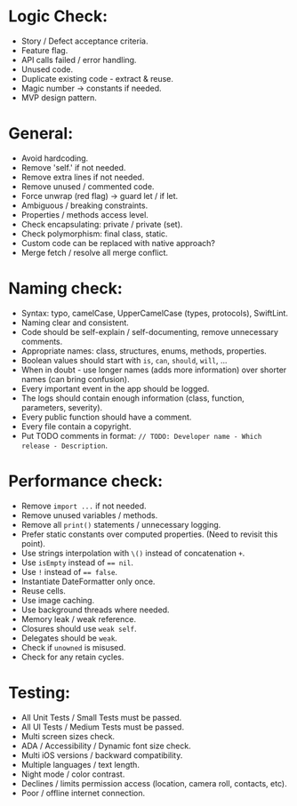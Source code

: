 # Logic Check:

- Story / Defect acceptance criteria.
- Feature flag.
- API calls failed / error handling.
- Unused code.
- Duplicate existing code - extract & reuse.
- Magic number -> constants if needed.
- MVP design pattern.

# General:

- Avoid hardcoding.
- Remove 'self.' if not needed.
- Remove extra lines if not needed.
- Remove unused / commented code.
- Force unwrap (red flag) -> guard let / if let.
- Ambiguous / breaking constraints.
- Properties / methods access level.
- Check encapsulating: private / private (set).
- Check polymorphism: final class, static.
- Custom code can be replaced with native approach?
- Merge fetch / resolve all merge conflict.

# Naming check:

- Syntax: typo, camelCase, UpperCamelCase (types, protocols), SwiftLint.
- Naming clear and consistent.
- Code should be self-explain / self-documenting, remove unnecessary comments.
- Appropriate names: class, structures, enums, methods, properties.
- Boolean values should start with `is`, `can`, `should`, `will`, ...
- When in doubt - use longer names (adds more information) over shorter names (can bring confusion).
- Every important event in the app should be logged.
- The logs should contain enough information (class, function, parameters, severity).
- Every public function should have a comment.
- Every file contain a copyright.
- Put TODO comments in format: `// TODO: Developer name - Which release - Description`.

# Performance check:

- Remove `import ...` if not needed.
- Remove unused variables / methods.
- Remove all `print()` statements / unnecessary logging.
- Prefer static constants over computed properties. (Need to revisit this point).
- Use strings interpolation with `\()` instead of concatenation `+`.
- Use `isEmpty` instead of `== nil`.
- Use `!` instead of `== false`.
- Instantiate DateFormatter only once.
- Reuse cells.
- Use image caching.
- Use background threads where needed.
- Memory leak / weak reference.
- Closures should use `weak self`.
- Delegates should be `weak`.
- Check if `unowned` is misused.
- Check for any retain cycles.

# Testing:

- All Unit Tests / Small Tests must be passed.
- All Ul Tests / Medium Tests must be passed.
- Multi screen sizes check.
- ADA / Accessibility / Dynamic font size check.
- Multi iOS versions / backward compatibility.
- Multiple languages / text length.
- Night mode / color contrast.
- Declines / limits permission access (location, camera roll, contacts, etc).
- Poor / offline internet connection.
